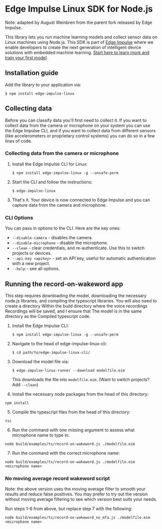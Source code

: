 # Edge Impulse Linux SDK for Node.js

Note: adapted by August Weinbren from the parent fork released by Edge Impulse. 

This library lets you run machine learning models and collect sensor data on Linux machines using Node.js. This SDK is part of [Edge Impulse](https://www.edgeimpulse.com) where we enable developers to create the next generation of intelligent device solutions with embedded machine learning. [Start here to learn more and train your first model](https://docs.edgeimpulse.com).

## Installation guide

Add the library to your application via:

```
$ npm install edge-impulse-linux
```

## Collecting data

Before you can classify data you'll first need to collect it. If you want to collect data from the camera or microphone on your system you can use the Edge Impulse CLI, and if you want to collect data from different sensors (like accelerometers or proprietary control systems) you can do so in a few lines of code.

### Collecting data from the camera or microphone

1. Install the Edge Impulse CLI for Linux:

    ```
    $ npm install edge-impulse-linux -g --unsafe-perm
    ```

1. Start the CLI and follow the instructions:

    ```
    $ edge-impulse-linux
    ```

1. That's it. Your device is now connected to Edge Impulse and you can capture data from the camera and microphone. 

### CLI Options

You can pass in options to the CLI. Here are the key ones:

* `--disable-camera` - disables the camera.
* `--disable-microphone` - disable the microphone.
* `--clean` - clear credentials, and re-authenticate. Use this to switch projects or devices.
* `--api-key <apikey>` - set an API key, useful for automatic authentication with a new project.
* `--help` - see all options.

## Running the record-on-wakeword app

This step requires downloading the model,
downloading the necessary node.js libraries,
and compiling the typescript libraries. 
You will also need to create a directory
Within the build directory where the voice recordings
Recordings will be saved, and I ensure that
The model is in the same directory as the
Compiled typescript code. 
1. Install the Edge Impulse CLI:

    ```
    $ npm install edge-impulse-linux -g --unsafe-perm
    ```
2. Navigate to the head of edge-impulse-linux-cli:

    ```
    $ cd path/to/edge-impulse-linux-cli/
    ```
3. Download the model file via:

    ```
    $ edge-impulse-linux-runner --download modelfile.eim
    ```

    This downloads the file into `modelfile.eim`. (Want to switch projects? Add `--clean`)
4. Install the necessary node packages from
the head of this directory:
```
npm install
```
5. Compile the typescript files from the head of this directory:
```
tsc
```
6. Run the command with one missing argument to assess what microphone name to type in:
```
node build/examples/ts/record-on-wakeword.js ./modelfile.eim
```
7. Run the command with the correct microphone name:
```
node build/examples/ts/record-on-wakeword.js ./modelfile.eim <microphone name>
```

### No moving average record wakeword script

Note: the above version uses the moving average filter to smooth your results and reduce false positives. You may prefer to try out the version without moving average filtering
to see which version best suits your needs.

Run steps 1-6 from above, but replace step 7 with the following:
```
node build/examples/ts/record-on-wakeword_no_mfa.js ./modelfile.eim <microphone name>
```
